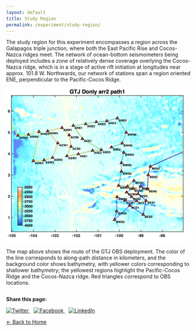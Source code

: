 ```yaml
---
layout: default
title: Study Region
permalink: /experiment/study-region/
---
```

<style>
  header {
    background-color: #0077be !important;
    background-image: linear-gradient(120deg, #003973, #0077be, #00c6ff) !important;
  }
</style>


The study region for this experiment encompasses a region across the Galapagos triple junction, where both the East Pacific Rise and Cocos-Nazca ridges meet. The network of ocean-bottom seismometers being deployed includes a zone of relatively dense coverage overlying the Cocos-Nazca ridge, which is in a stage of active rift initiation at longitudes near approx. 101.8 W. Northwards, our network of stations span a region oriented ENE, perpendicular to the Pacific-Cocos Ridge. 

![Map](../assets/images/study-region-map.png)

The map above shows the route of the GTJ OBS deployment. The color of the line corresponds to along-path distance in kilometers, and the background color shows bathymetry, with yellower colors corresponding to shallower bathymetry; the yellowest regions highlight the Pacific-Cocos Ridge and the Cocos-Nazca ridge. Red triangles correspond to OBS locations. 


<div style="margin-top: 2em;">
  <p><strong>Share this page:</strong></p>
  <a href="https://twitter.com/intent/tweet?url={{ page.url | absolute_url }}&text={{ page.title | uri_escape }}" target="_blank" style="margin-right: 10px;">
    <img src="https://cdn.jsdelivr.net/npm/simple-icons@v5/icons/twitter.svg" alt="Twitter" width="24" height="24">
  </a>
  <a href="https://www.facebook.com/sharer/sharer.php?u={{ page.url | absolute_url }}" target="_blank" style="margin-right: 10px;">
    <img src="https://cdn.jsdelivr.net/npm/simple-icons@v5/icons/facebook.svg" alt="Facebook" width="24" height="24">
  </a>
  <a href="https://www.linkedin.com/shareArticle?mini=true&url={{ page.url | absolute_url }}&title={{ page.title | uri_escape }}" target="_blank">
    <img src="https://cdn.jsdelivr.net/npm/simple-icons@v5/icons/linkedin.svg" alt="LinkedIn" width="24" height="24">
  </a>
</div>

[← Back to Home](/)
